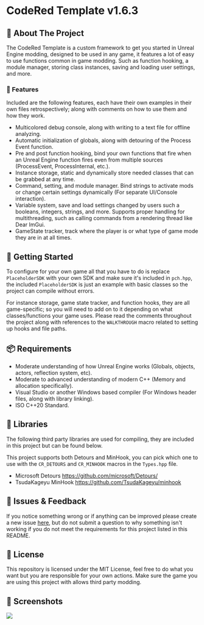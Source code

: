 # CodeRed Template v1.6.3

## 📌 About The Project

The CodeRed Template is a custom framework to get you started in Unreal Engine modding, designed to be used in any game, it features a lot of easy to use functions common in game modding. Such as function hooking, a module manager, storing class instances, saving and loading user settings, and more.

### 🌟 Features

Included are the following features, each have their own examples in their own files retrospectively; along with comments on how to use them and how they work.

- Multicolored debug console, along with writing to a text file for offline analyzing.
- Automatic initialization of globals, along with detouring of the Process Event function.
- Pre and post function hooking, bind your own functions that fire when an Unreal Engine function fires even from multiple sources (ProcessEvent, ProcessInternal, etc.).
- Instance storage, static and dynamically store needed classes that can be grabbed at any time.
- Command, setting, and module manager. Bind strings to activate mods or change certain settings dynamically (For separate UI/Console interaction).
- Variable system, save and load settings changed by users such a booleans, integers, strings, and more. Supports  proper handling for multithreading, such as calling commands from a rendering thread like Dear ImGui.
- GameState tracker, track where the player is or what type of game mode they are in at all times.

## 🚀 Getting Started

To configure for your own game all that you have to do is replace `PlaceholderSDK` with your own SDK and make sure it's included in `pch.hpp`, the included `PlaceholderSDK` is just an example with basic classes so the project can compile without errors.

For instance storage, game state tracker, and function hooks, they are all game-specific; so you will need to add on to it depending on what classes/functions your game uses. Please read the comments throughout the project along with references to the `WALKTHROUGH` macro related to setting up hooks and file paths.

## 📦 Requirements

- Moderate understanding of how Unreal Engine works (Globals, objects, actors, reflection system, etc).
- Moderate to advanced understanding of modern C++ (Memory and allocation specifically).
- Visual Studio or another Windows based compiler (For Windows header files, along with library linking).
- ISO C++20 Standard.

## 🧰 Libraries

The following third party libraries are used for compiling, they are included in this project but can be found below.

This project supports both Detours and MinHook, you can pick which one to use with the `CR_DETOURS` and `CR_MINHOOK` macros in the `Types.hpp` file.

- Microsoft Detours https://github.com/microsoft/Detours/
- TsudaKageyu MinHook https://github.com/TsudaKageyu/minhook

## 🐛 Issues & Feedback

If you notice something wrong or if anything can be improved please create a new issue [here](https://github.com/CodeRedRL/CodeRed-Template/issues/), but do not submit a question to why something isn't working if you do not meet the requirements for this project listed in this README.

## 📄 License

This repository is licensed under the MIT License, feel free to do what you want but you are responsible for your own actions. Make sure the game you are using this project with allows third party modding.

## 📸 Screenshots

![](https://i.imgur.com/ofnaNVV.png)